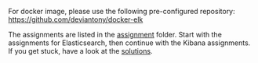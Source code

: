 For docker image, please use the following pre-configured repository: https://github.com/deviantony/docker-elk

The assignments are listed in the [assignment](./assignment) folder.
Start with the assignments for Elasticsearch, then continue with the Kibana assignments. If you get stuck, have a look at the [solutions](./assignment/solutions).
